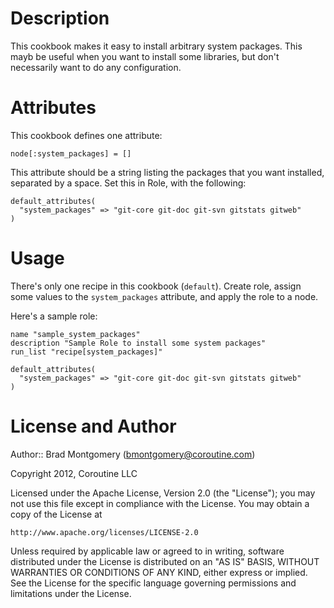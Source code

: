 Description
===========
This cookbook makes it easy to install arbitrary system packages. This mayb be useful 
when you want to install some libraries, but don't necessarily want to do any configuration.

Attributes
==========
This cookbook defines one attribute:
    
    node[:system_packages] = []

This attribute should be a string listing the packages that you want installed, 
separated by a space. Set this in Role, with the following:

    default_attributes(
      "system_packages" => "git-core git-doc git-svn gitstats gitweb"
    )

Usage
=====
There's only one recipe in this cookbook (`default`). Create role, assign some values to
the `system_packages` attribute, and apply the role to a node.

Here's a sample role:
        
    name "sample_system_packages"
    description "Sample Role to install some system packages"
    run_list "recipe[system_packages]"

    default_attributes(
      "system_packages" => "git-core git-doc git-svn gitstats gitweb"
    )


License and Author
==================

Author:: Brad Montgomery (<bmontgomery@coroutine.com>)

Copyright 2012, Coroutine LLC

Licensed under the Apache License, Version 2.0 (the "License");
you may not use this file except in compliance with the License.
You may obtain a copy of the License at

    http://www.apache.org/licenses/LICENSE-2.0

Unless required by applicable law or agreed to in writing, software
distributed under the License is distributed on an "AS IS" BASIS,
WITHOUT WARRANTIES OR CONDITIONS OF ANY KIND, either express or implied.
See the License for the specific language governing permissions and
limitations under the License.

